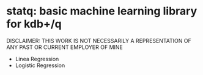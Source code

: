 # statq: basic machine learning library for kdb+/q

DISCLAIMER: THIS WORK IS NOT NECESSARILY A REPRESENTATION OF ANY PAST OR CURRENT EMPLOYER OF MINE

* Linea Regression
* Logistic Regression
